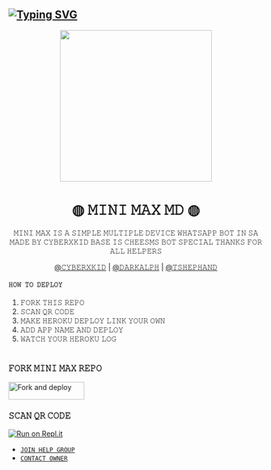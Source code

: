 ## [![Typing SVG](https://readme-typing-svg.herokuapp.com?font=Rockstar-ExtraBold&color=FF00FF&lines=𝚆𝙴𝙻𝙲𝙾𝙼𝙴+𝚃𝙾+𝙼𝙸𝙽𝙸+𝙼𝙰𝚇+𝚆𝙰+𝙱𝙾𝚃+𝚁𝙴𝙿𝙾.;𝙲𝚁𝙴𝙰𝚃𝙴𝙳+𝙱𝚈+𝙲𝚈𝙱𝙴𝚁𝚇𝙺𝙸𝙳+𝙾𝙵𝙲;𝚃𝙷𝙸𝚂+𝙸𝚂+𝙰+𝚂𝙸𝙼𝙿𝙻𝙴+𝙱𝙾𝚃;𝙰𝙽𝙳+𝙸𝙽𝙲𝙻𝚄𝙳𝙴+𝙼𝙾𝚁𝙴+𝙵𝙴𝙰𝚃𝚄𝚁𝙴𝚂;𝘛𝘏𝘈𝘕𝘒𝘚+𝘍𝘙𝘖+𝘝𝘐𝘚𝘐𝘛𝘐𝘕𝘎+𝘔𝘠+𝘎𝘐𝘛)](https://git.io/typing-svg)

<div align="center">
  <img src="https://te.legra.ph/file/9fd052cabef54d2b404a8.jpg" width="300" height="300">
  
#  ◍ 𝙼𝙸𝙽𝙸 𝙼𝙰𝚇 𝙼𝙳  ◍ 
<div align="center">
𝙼𝙸𝙽𝙸 𝙼𝙰𝚇 𝙸𝚂 𝙰 𝚂𝙸𝙼𝙿𝙻𝙴 𝙼𝚄𝙻𝚃𝙸𝙿𝙻𝙴 𝙳𝙴𝚅𝙸𝙲𝙴 𝚆𝙷𝙰𝚃𝚂𝙰𝙿𝙿 𝙱𝙾𝚃 𝙸𝙽 𝚂𝙰 𝙼𝙰𝙳𝙴 𝙱𝚈 𝙲𝚈𝙱𝙴𝚁𝚇𝙺𝙸𝙳 𝙱𝙰𝚂𝙴 𝙸𝚂 𝙲𝙷𝙴𝙴𝚂𝙼𝚂 𝙱𝙾𝚃 𝚂𝙿𝙴𝙲𝙸𝙰𝙻 𝚃𝙷𝙰𝙽𝙺𝚂 𝙵𝙾𝚁 𝙰𝙻𝙻 𝙷𝙴𝙻𝙿𝙴𝚁𝚂
  
 [@𝙲𝚈𝙱𝙴𝚁𝚇𝙺𝙸𝙳]() | [@𝙳𝙰𝚁𝙺𝙰𝙻𝙿𝙷]() | [@𝚃𝚂𝙷𝙴𝙿𝙷𝙰𝙽𝙳]() 

<div align="left">

#### ```𝙷𝙾𝚆 𝚃𝙾 𝙳𝙴𝙿𝙻𝙾𝚈 ```
1. 𝙵𝙾𝚁𝙺 𝚃𝙷𝙸𝚂 𝚁𝙴𝙿𝙾
2. 𝚂𝙲𝙰𝙽 𝚀𝚁 𝙲𝙾𝙳𝙴
3. 𝙼𝙰𝙺𝙴 𝙷𝙴𝚁𝙾𝙺𝚄 𝙳𝙴𝙿𝙻𝙾𝚈 𝙻𝙸𝙽𝙺 𝚈𝙾𝚄𝚁 𝙾𝚆𝙽
4. 𝙰𝙳𝙳 𝙰𝙿𝙿 𝙽𝙰𝙼𝙴 𝙰𝙽𝙳 𝙳𝙴𝙿𝙻𝙾𝚈 
5. 𝚆𝙰𝚃𝙲𝙷 𝚈𝙾𝚄𝚁 𝙷𝙴𝚁𝙾𝙺𝚄 𝙻𝙾𝙶
  
# 
### 𝙵𝙾𝚁𝙺 𝙼𝙸𝙽𝙸 𝙼𝙰𝚇 𝚁𝙴𝙿𝙾
 <p align="left">
<a href="https://github.com/CYBERXKID/Mini-Max/fork"><img align="center" src="https://i.imgur.com/t1fC4oE.jpeg" alt="Fork and deploy" height="35" width="150" /></a>

### 𝚂𝙲𝙰𝙽 𝚀𝚁 𝙲𝙾𝙳𝙴 
[![Run on Repl.it](https://repl.it/badge/github/quiec/whatsasena)](https://replit.com/@mrnimaofc/Queen-Elisa-MD?v=1?outputonly=1&lite=1#index.js)

+ [`𝙹𝙾𝙸𝙽 𝙷𝙴𝙻𝙿 𝙶𝚁𝙾𝚄𝙿`](https://chat.whatsapp.com/KYvD0uan1KKLUSTtMHV9vi) 
+ [`𝙲𝙾𝙽𝚃𝙰𝙲𝚃 𝙾𝚆𝙽𝙴𝚁`](https://wa.me/94715166712?text=From_Queen_Elisa_Md_Repo💃)

  
